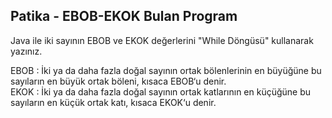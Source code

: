 ## Patika - EBOB-EKOK Bulan Program

Java ile iki sayının EBOB ve EKOK değerlerini "While Döngüsü" kullanarak yazınız.  

EBOB : İki ya da daha fazla doğal sayının ortak bölenlerinin en büyüğüne bu sayıların en büyük ortak böleni, kısaca EBOB‘u denir.  
EKOK : İki ya da daha fazla doğal sayının ortak katlarının en küçüğüne bu sayıların en küçük ortak katı, kısaca EKOK‘u denir.